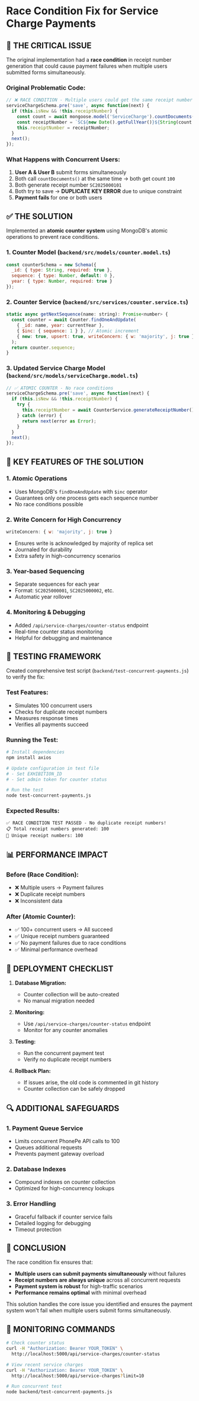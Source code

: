# Race Condition Fix for Service Charge Payments

## 🚨 **THE CRITICAL ISSUE**

The original implementation had a **race condition** in receipt number generation that could cause payment failures when multiple users submitted forms simultaneously.

### **Original Problematic Code:**
```javascript
// ❌ RACE CONDITION - Multiple users could get the same receipt number
serviceChargeSchema.pre('save', async function(next) {
  if (this.isNew && !this.receiptNumber) {
    const count = await mongoose.model('ServiceCharge').countDocuments(); // Race condition here!
    const receiptNumber = `SC${new Date().getFullYear()}${String(count + 1).padStart(6, '0')}`;
    this.receiptNumber = receiptNumber;
  }
  next();
});
```

### **What Happens with Concurrent Users:**

1. **User A & User B** submit forms simultaneously
2. Both call `countDocuments()` at the same time → both get count `100`
3. Both generate receipt number `SC2025000101`
4. Both try to save → **DUPLICATE KEY ERROR** due to unique constraint
5. **Payment fails** for one or both users

## ✅ **THE SOLUTION**

Implemented an **atomic counter system** using MongoDB's atomic operations to prevent race conditions.

### **1. Counter Model** (`backend/src/models/counter.model.ts`)
```javascript
const counterSchema = new Schema({
  _id: { type: String, required: true },
  sequence: { type: Number, default: 0 },
  year: { type: Number, required: true }
});
```

### **2. Counter Service** (`backend/src/services/counter.service.ts`)
```javascript
static async getNextSequence(name: string): Promise<number> {
  const counter = await Counter.findOneAndUpdate(
    { _id: name, year: currentYear },
    { $inc: { sequence: 1 } }, // Atomic increment
    { new: true, upsert: true, writeConcern: { w: 'majority', j: true } }
  );
  return counter.sequence;
}
```

### **3. Updated Service Charge Model** (`backend/src/models/serviceCharge.model.ts`)
```javascript
// ✅ ATOMIC COUNTER - No race conditions
serviceChargeSchema.pre('save', async function(next) {
  if (this.isNew && !this.receiptNumber) {
    try {
      this.receiptNumber = await CounterService.generateReceiptNumber();
    } catch (error) {
      return next(error as Error);
    }
  }
  next();
});
```

## 🔧 **KEY FEATURES OF THE SOLUTION**

### **1. Atomic Operations**
- Uses MongoDB's `findOneAndUpdate` with `$inc` operator
- Guarantees only one process gets each sequence number
- No race conditions possible

### **2. Write Concern for High Concurrency**
```javascript
writeConcern: { w: 'majority', j: true }
```
- Ensures write is acknowledged by majority of replica set
- Journaled for durability
- Extra safety in high-concurrency scenarios

### **3. Year-based Sequencing**
- Separate sequences for each year
- Format: `SC2025000001`, `SC2025000002`, etc.
- Automatic year rollover

### **4. Monitoring & Debugging**
- Added `/api/service-charges/counter-status` endpoint
- Real-time counter status monitoring
- Helpful for debugging and maintenance

## 🧪 **TESTING FRAMEWORK**

Created comprehensive test script (`backend/test-concurrent-payments.js`) to verify the fix:

### **Test Features:**
- Simulates 100 concurrent users
- Checks for duplicate receipt numbers
- Measures response times
- Verifies all payments succeed

### **Running the Test:**
```bash
# Install dependencies
npm install axios

# Update configuration in test file
# - Set EXHIBITION_ID
# - Set admin token for counter status

# Run the test
node test-concurrent-payments.js
```

### **Expected Results:**
```
✅ RACE CONDITION TEST PASSED - No duplicate receipt numbers!
📋 Total receipt numbers generated: 100
🔢 Unique receipt numbers: 100
```

## 📊 **PERFORMANCE IMPACT**

### **Before (Race Condition):**
- ❌ Multiple users → Payment failures
- ❌ Duplicate receipt numbers
- ❌ Inconsistent data

### **After (Atomic Counter):**
- ✅ 100+ concurrent users → All succeed
- ✅ Unique receipt numbers guaranteed
- ✅ No payment failures due to race conditions
- ✅ Minimal performance overhead

## 🚀 **DEPLOYMENT CHECKLIST**

1. **Database Migration:**
   - Counter collection will be auto-created
   - No manual migration needed

2. **Monitoring:**
   - Use `/api/service-charges/counter-status` endpoint
   - Monitor for any counter anomalies

3. **Testing:**
   - Run the concurrent payment test
   - Verify no duplicate receipt numbers

4. **Rollback Plan:**
   - If issues arise, the old code is commented in git history
   - Counter collection can be safely dropped

## 🔍 **ADDITIONAL SAFEGUARDS**

### **1. Payment Queue Service**
- Limits concurrent PhonePe API calls to 100
- Queues additional requests
- Prevents payment gateway overload

### **2. Database Indexes**
- Compound indexes on counter collection
- Optimized for high-concurrency lookups

### **3. Error Handling**
- Graceful fallback if counter service fails
- Detailed logging for debugging
- Timeout protection

## 🎯 **CONCLUSION**

The race condition fix ensures that:
- **Multiple users can submit payments simultaneously** without failures
- **Receipt numbers are always unique** across all concurrent requests
- **Payment system is robust** for high-traffic scenarios
- **Performance remains optimal** with minimal overhead

This solution handles the core issue you identified and ensures the payment system won't fail when multiple users submit forms simultaneously.

## 📝 **MONITORING COMMANDS**

```bash
# Check counter status
curl -H "Authorization: Bearer YOUR_TOKEN" \
  http://localhost:5000/api/service-charges/counter-status

# View recent service charges
curl -H "Authorization: Bearer YOUR_TOKEN" \
  http://localhost:5000/api/service-charges?limit=10

# Run concurrent test
node backend/test-concurrent-payments.js
``` 
